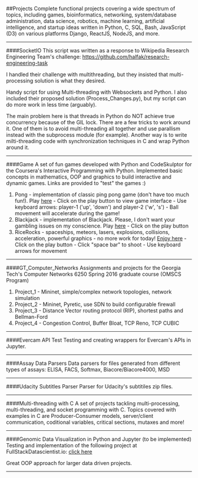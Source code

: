 ##Projects
Complete functional projects covering a wide spectrum of topics, including games, bioinformatics, networking,
system/database administration, data science, robotics, machine learning, artificial intelligence, and startup
ideas written in Python, C, SQL, Bash, JavaScript (D3) on various platforms Django, ReactJS, NodeJS, and more.

***

####SocketIO
This script was written as a response to Wikipedia Research Engineering Team's challenge: 
https://github.com/halfak/research-engineering-task

I handled their challenge with multithreading, but they insisted that multi-processing solution is what they desired. 

Handy script for using Multi-threading with Websockets and Python. I also included their proposed solution (Process_Changes.py), 
but my script can do more work in less time (arguably). 

The main problem here is that threads in Python do NOT achieve true concurrency because of the GIL lock. There are a few tricks to work around it. One of them is to avoid multi-threading all together and use parallism instead with the subprocess module (for example). Another way is to write milti-threading code with synchronization techniques in C and wrap Python around it.
***

####Game
A set of fun games developed with Python and CodeSkulptor for the Coursera's Interactive Programming with Python. 
Implemented basic concepts in mathematics, OOP and graphics to build interactive and dynamic games. Links are provided to "test" the games :)
  1. Pong - implementation of classic ping pong game (don't have too much fun!). Play [here](http://www.codeskulptor.org/#user30_SsWb6yzDfo7EUyz.py)
    - Click on the play button to view game interface
    - Use keyboard arrows: player-1 ('up', 'down') and player-2 ('w', 's')
    - Ball movement will accelerate during the game!
  2. Blackjack - implementation of Blackjack. Please, I don't want your gambling issues on my conscience. Play [here](http://www.codeskulptor.org/#user31_R8PVRLqskziSghE.py)
    - Click on the play button
  3. RiceRocks - spaceships, meteors, lasers, explosions, collisions, acceleration, powerful graphics - no more work for today! [Enjoy here](http://www.codeskulptor.org/#user33_6KEZdn2rEvmOGDF.py)
    - Click on the play button
    - Click "space bar" to shoot
    - Use keyboard arrows for movement

***

####GT_Computer_Networks
Assignments and projects for the Georgia Tech's Computer Networks 6250 Spring 2016 graduate course (OMSCS Program)
  1. Project_1 - Mininet, simple/complex network topologies, network simulation
  2. Project_2 - Mininet, Pyretic, use SDN to build configurable firewall
  3. Project_3 - Distance Vector routing protocol (RIP), shortest paths and Bellman-Ford
  4. Project_4 - Congestion Control, Buffer Bloat, TCP Reno, TCP CUBIC

***

####Evercam API Test
Testing and creating wrappers for Evercam's APIs in Jupyter.

***

####Assay Data Parsers
Data parsers for files generated from different types of assays: ELISA, FACS, Softmax, Biacore/Biacore4000, MSD

***

####Udacity Subtitles Parser
Parser for Udacity's subtitiles zip files.

***

####Multi-threading with C
A set of projects tackling multi-processing, multi-threading, and socket programming with C. 
Topics covered with examples in C are Producer-Consumer models, server/client communication, coditional variables, critical sections, mutaxes and more!

***

####Genomic Data Visualization in Python and Jupyter (to be implemented)
Testing and implementation of the following project at FullStackDatascientist.io: [click here](http://fullstackdatascientist.io/2016-03-15-genomic-data-visualization-using-python/)

Great OOP approach for larger data driven projects.
***
